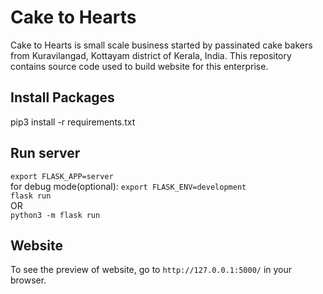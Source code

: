 # Cake to Hearts
Cake to Hearts is small scale business started by passinated cake bakers from Kuravilangad, Kottayam district of Kerala, India. This repository contains source code used to build website for this enterprise. 

## Install Packages
pip3 install -r requirements.txt

## Run server
`export FLASK_APP=server`  
for debug mode(optional): `export FLASK_ENV=development`  
`flask run`  
OR    
`python3 -m flask run`

## Website
To see the preview of website, go to `http://127.0.0.1:5000/` in your browser.